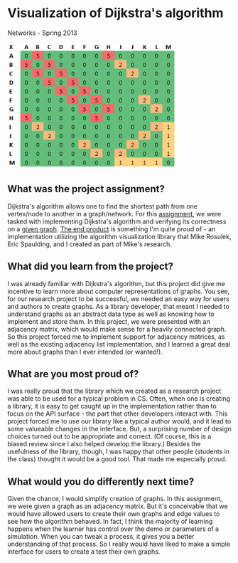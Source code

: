 # Visualization of Dijkstra's algorithm
Networks - Spring 2013

![The graph assigned (as an adjacency matrix)](./graph.png)

## What was the project assignment? 
Dijkstra's algorithm allows one to find the shortest path from one vertex/node to another in a graph/network. For this [assignment](./assignment.pdf), we were tasked with implementing Dijkstra's algorithm and verifying its correctness on a [given graph](./graph.png). [The end product](./code/dijkstra.html) is something I'm quite proud of - an implementation utilizing the algorithm visualization library that Mike Rosulek, Eric Spaulding, and I created as part of Mike's research.

## What did you learn from the project?
I was already familiar with Dijkstra's algorithm, but this project did give me incentive to learn more about computer representations of graphs. You see, for our research project to be successful, we needed an easy way for users and authors to create graphs. As a library developer, that meant I needed to understand graphs as an abstract data type as well as knowing how to implement and store them. In this project, we were presented with an adjacency matrix, which would make sense for a heavily connected graph. So this project forced me to implement support for adjacency matrices, as well as the existing adjacency list implementation, and I learned a great deal more about graphs than I ever intended (or wanted!).

## What are you most proud of?
I was really proud that the library which we created as a research project was able to be used for a typical problem in CS. Often, when one is creating a library, it is easy to get caught up in the implementation rather than to focus on the API surface - the part that other developers interact with. This project forced me to use our library like a typical author would, and it lead to some valueable changes in the interface. But, a surprising number of design choices turned out to be appropriate and correct. (Of course, this is a biased review since I also helped develop the library.) Besides the usefulness of the library, though, I was happy that other people (students in the class) thought it would be a good tool. That made me especially proud.

## What would you do differently next time?
Given the chance, I would simplify creation of graphs. In this assignment, we were given a graph as an adjacency matrix. But it's conceivable that we would have allowed users to create their own graphs and edge values to see how the algorithm behaved. In fact, I think the majority of learning happens when the learner has control over the demo or parameters of a simulation. When you can tweak a process, it gives you a better understanding of that process. So I really would have liked to make a simple interface for users to create a test their own graphs.
